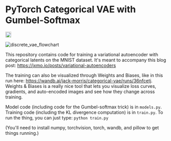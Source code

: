 # PyTorch Categorical VAE with Gumbel-Softmax

<a href="https://colab.research.google.com/drive/1nGoz0mOA85X04xzn-EfudDTv2_Co1qM1">
    <img src="https://colab.research.google.com/assets/colab-badge.svg" alt="Colab Link" height="18">
</a>

![discrete_vae_flowchart](images/discrete_vae_flowchart.png)

This repository contains code for training a variational autoencoder with
categorical latents on the MNIST dataset. It's meant to accompany this blog
post: https://jxmo.io/posts/variational-autoencoders

The training can also be visualized through Weights and Biases, like in this run
here: https://wandb.ai/jack-morris/categorical-vae/runs/36nfcetj. Weights &
Biases is a really nice tool that lets you visualize loss curves, gradients, and
auto-encoded images and see how they change across training.

Model code (including code for the Gumbel-softmax trick) is in `models.py`.
Training code (including the KL divergence computation) is in `train.py`. To run
the thing, you can just type: `python train.py`

(You'll need to install numpy, torchvision, torch, wandb, and pillow to get
things running.)
